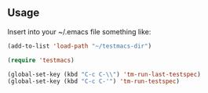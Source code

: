 ## Usage

Insert into your ~/.emacs file something like:

```lisp
(add-to-list 'load-path "~/testmacs-dir")

(require 'testmacs)

(global-set-key (kbd "C-c C-\\") 'tm-run-last-testspec)
(global-set-key (kbd "C-c C-'") 'tm-run-testspec)
```
